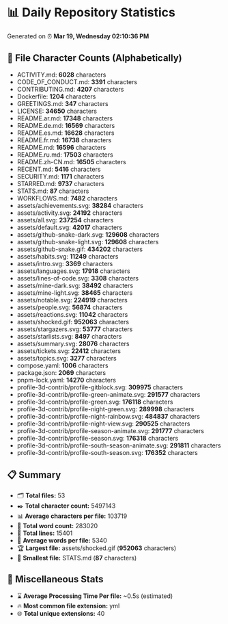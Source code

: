 # 📊 Daily Repository Statistics
Generated on ⏰ **Mar 19, Wednesday 02:10:36 PM**

## 📂 File Character Counts (Alphabetically)
- ACTIVITY.md: **6028** characters
- CODE_OF_CONDUCT.md: **3391** characters
- CONTRIBUTING.md: **4207** characters
- Dockerfile: **1204** characters
- GREETINGS.md: **347** characters
- LICENSE: **34650** characters
- README.ar.md: **17348** characters
- README.de.md: **16569** characters
- README.es.md: **16628** characters
- README.fr.md: **16738** characters
- README.md: **16596** characters
- README.ru.md: **17503** characters
- README.zh-CN.md: **16505** characters
- RECENT.md: **5416** characters
- SECURITY.md: **1171** characters
- STARRED.md: **9737** characters
- STATS.md: **87** characters
- WORKFLOWS.md: **7482** characters
- assets/achievements.svg: **38284** characters
- assets/activity.svg: **24192** characters
- assets/all.svg: **237254** characters
- assets/default.svg: **42017** characters
- assets/github-snake-dark.svg: **129608** characters
- assets/github-snake-light.svg: **129608** characters
- assets/github-snake.gif: **434202** characters
- assets/habits.svg: **11249** characters
- assets/intro.svg: **3369** characters
- assets/languages.svg: **17918** characters
- assets/lines-of-code.svg: **3308** characters
- assets/mine-dark.svg: **38492** characters
- assets/mine-light.svg: **38465** characters
- assets/notable.svg: **224919** characters
- assets/people.svg: **56874** characters
- assets/reactions.svg: **11042** characters
- assets/shocked.gif: **952063** characters
- assets/stargazers.svg: **53777** characters
- assets/starlists.svg: **8497** characters
- assets/summary.svg: **28076** characters
- assets/tickets.svg: **22412** characters
- assets/topics.svg: **3277** characters
- compose.yaml: **1006** characters
- package.json: **2069** characters
- pnpm-lock.yaml: **14270** characters
- profile-3d-contrib/profile-gitblock.svg: **309975** characters
- profile-3d-contrib/profile-green-animate.svg: **291577** characters
- profile-3d-contrib/profile-green.svg: **176118** characters
- profile-3d-contrib/profile-night-green.svg: **289998** characters
- profile-3d-contrib/profile-night-rainbow.svg: **484837** characters
- profile-3d-contrib/profile-night-view.svg: **290525** characters
- profile-3d-contrib/profile-season-animate.svg: **291777** characters
- profile-3d-contrib/profile-season.svg: **176318** characters
- profile-3d-contrib/profile-south-season-animate.svg: **291811** characters
- profile-3d-contrib/profile-south-season.svg: **176352** characters

## 📋 Summary
- 🗂️ **Total files:** 53
- ✒️ **Total character count:** 5497143
- 📊 **Average characters per file:** 103719
- 📝 **Total word count:** 283020
- 🧾 **Total lines:** 15401
- 📐 **Average words per file:** 5340
- 🏆 **Largest file:** assets/shocked.gif (**952063** characters)
- 🥉 **Smallest file:** STATS.md (**87** characters)

## 🌟 Miscellaneous Stats
- ⌛ **Average Processing Time Per file:** ~0.5s (estimated)
- 🔥 **Most common file extension:** yml
- 🌐 **Total unique extensions:** 40

